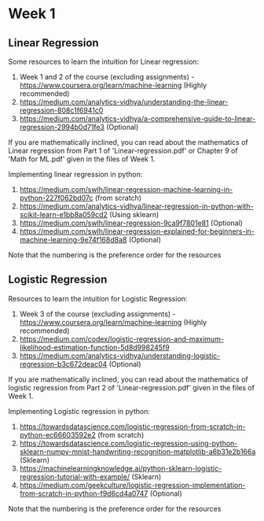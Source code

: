 # Week 1

## Linear Regression

Some resources to learn the intuition for Linear regression:
1. Week 1 and 2 of the course (excluding assignments) - https://www.coursera.org/learn/machine-learning (Highly recommended)
2. https://medium.com/analytics-vidhya/understanding-the-linear-regression-808c1f6941c0 
3. https://medium.com/analytics-vidhya/a-comprehensive-guide-to-linear-regression-2994b0d71fe3 (Optional)

If you are mathematically inclined, you can read about the mathematics of Linear regression from Part 1 of 'Linear-regression.pdf' or Chapter 9 of 'Math for ML.pdf' given in the files of Week 1. 

Implementing linear regression in python:
1. https://medium.com/swlh/linear-regression-machine-learning-in-python-227f062bd07c (from scratch)
2. https://medium.com/analytics-vidhya/linear-regression-in-python-with-scikit-learn-e1bb8a059cd2 (Using sklearn)
3. https://medium.com/swlh/linear-regression-9ca9f7801e81 (Optional)
4. https://medium.com/swlh/linear-regression-explained-for-beginners-in-machine-learning-9e74f168d8a8 (Optional)

Note that the numbering is the preference order for the resources

## Logistic Regression

Resources to learn the intuition for Logistic Regression:
1. Week 3 of the course (excluding assignments) - https://www.coursera.org/learn/machine-learning (Highly recommended)
2. https://medium.com/codex/logistic-regression-and-maximum-likelihood-estimation-function-5d8d998245f9
3. https://medium.com/analytics-vidhya/understanding-logistic-regression-b3c672deac04 (Optional)

If you are mathematically inclined, you can read about the mathematics of logistic regression from Part 2 of 'Linear-regression.pdf' given in the files of Week 1. 

Implementing Logistic regression in python:
1. https://towardsdatascience.com/logistic-regression-from-scratch-in-python-ec66603592e2 (from scratch)
2. https://towardsdatascience.com/logistic-regression-using-python-sklearn-numpy-mnist-handwriting-recognition-matplotlib-a6b31e2b166a (Sklearn)
3. https://machinelearningknowledge.ai/python-sklearn-logistic-regression-tutorial-with-example/ (Sklearn)
4. https://medium.com/geekculture/logistic-regression-implementation-from-scratch-in-python-f9d6cd4a0747 (Optional)

Note that the numbering is the preference order for the resources
